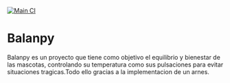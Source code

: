 [![Main CI](https://github.com/Molter73/balanpy/actions/workflows/main.yml/badge.svg?branch=main)](https://github.com/Molter73/balanpy/actions/workflows/main.yml)

# Balanpy

Balanpy es un proyecto que tiene como objetivo el equilibrio y bienestar de las mascotas, controlando su temperatura como sus pulsaciones para evitar situaciones tragicas.Todo ello gracias a la implementacion de un arnes.
